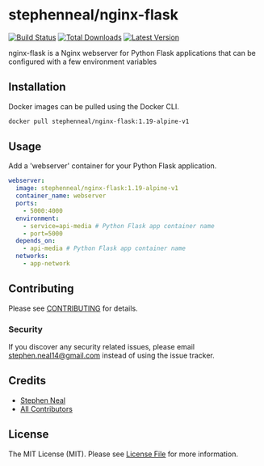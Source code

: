 # stephenneal/nginx-flask

[![Build Status](https://img.shields.io/travis/sfneal/nginx-flask/master.svg?style=flat-square)](https://travis-ci.org/sfneal/nginx-flask)
[![Total Downloads](https://img.shields.io/docker/pulls/stephenneal/nginx-flask?style=flat-square)](https://hub.docker.com/r/stephenneal/nginx-flask)
[![Latest Version](https://img.shields.io/docker/v/stephenneal/nginx-flask?sort=semver&style=flat-square)](https://hub.docker.com/r/stephenneal/nginx-flask)

nginx-flask is a Nginx webserver for Python Flask applications that can be configured with a few environment variables

## Installation

Docker images can be pulled using the Docker CLI.

```bash
docker pull stephenneal/nginx-flask:1.19-alpine-v1
```

## Usage

Add a 'webserver' container for your Python Flask application. 

```yaml
webserver:
  image: stephenneal/nginx-flask:1.19-alpine-v1
  container_name: webserver
  ports:
    - 5000:4000
  environment:
    - service=api-media # Python Flask app container name
    - port=5000
  depends_on:
    - api-media # Python Flask app container name
  networks:
    - app-network
```

## Contributing

Please see [CONTRIBUTING](CONTRIBUTING.md) for details.

### Security

If you discover any security related issues, please email stephen.neal14@gmail.com instead of using the issue tracker.

## Credits

- [Stephen Neal](https://github.com/sfneal)
- [All Contributors](../../contributors)

## License

The MIT License (MIT). Please see [License File](LICENSE.md) for more information.

